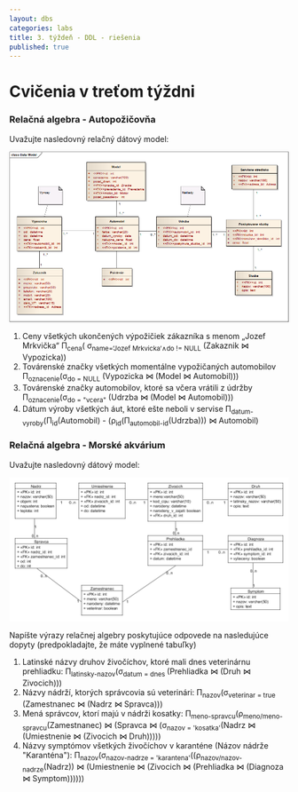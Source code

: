 ```yaml
---
layout: dbs
categories: labs
title: 3. týždeň - DDL - riešenia
published: true
---
```

# Cvičenia v treťom týždni

### Relačná algebra - Autopožičovňa

Uvažujte nasledovný relačný dátový model:

![ER-diagram autopozicovna riesenie](/labs/files/lab03/autopozicovna_riesenie.png "E-R diagram autopozicovna riesenie")

1. Ceny všetkých ukončených výpožičiek zákazníka s menom „Jozef Mrkvička“
  &Pi;<sub>cena</sub>( &sigma;<sub>name=‘Jozef Mrkvicka‘&and;do != NULL</sub> (Zakaznik &#x22C8; Vypozicka))
2. Továrenské značky všetkých momentálne vypožičaných automobilov
  &Pi;<sub>oznacenie</sub>(&sigma;<sub>do = NULL</sub> (Vypozicka &#x22C8; (Model &#x22C8; Automobil)))
3. Továrenské značky automobilov, ktoré sa včera vrátili z údržby
  &Pi;<sub>oznacenie</sub>(&sigma;<sub>do = "vcera"</sub> (Udrzba &#x22C8; (Model &#x22C8; Automobil)))
4. Dátum výroby všetkých áut, ktoré ešte neboli v servise
  &Pi;<sub>datum-vyroby</sub>(&Pi;<sub>id</sub>(Automobil) - (&rho;<sub>id</sub>(&Pi;<sub>automobil-id</sub>(Udrzba))) &#x22C8;  Automobil)

### Relačná algebra - Morské akvárium

Uvažujte nasledovný dátový model:
 
 ![Fyzický model akvárium](/labs/files/lab03/morsky_svet_riesenieA.png "Fyzický model akvárium")
 

Napíšte výrazy relačnej algebry poskytujúce odpovede na nasledujúce dopyty (predpokladajte, že
máte vyplnené tabuľky)
1. Latinské názvy druhov živočíchov, ktoré mali dnes veterinárnu prehliadku:
  &Pi;<sub>latinsky-nazov</sub>(&sigma;<sub>datum = dnes </sub>(Prehliadka  &#x22C8; (Druh &#x22C8; Zivocich)))
2. Názvy nádrží, ktorých správcovia sú veterinári:   &Pi;<sub>nazov</sub>(&sigma;<sub>veterinar = true </sub>(Zamestnanec  &#x22C8; (Nadrz &#x22C8; Spravca)))
3. Mená správcov, ktorí majú v nádrži kosatky: 
&Pi;<sub>meno-spravcu</sub>(&rho;<sub>meno/meno-spravcu</sub>(Zamestnanec) &#x22C8; (Spravca &#x22C8; (&sigma;<sub>nazov = 'kosatka'</sub>(Nadrz &#x22C8; (Umiestnenie &#x22C8; (Zivocich &#x22C8; Druh)))))
4. Názvy symptómov všetkých živočíchov v karanténe (Názov nádrže "Karanténa"):
&Pi;<sub>nazov</sub>(&sigma;<sub>nazov-nadrze = 'karantena'</sub>((&rho;<sub>nazov/nazov-nadrze</sub>(Nadrz)) &#x22C8; (Umiestnenie &#x22C8; (Zivocich &#x22C8; (Prehliadka &#x22C8; (Diagnoza &#x22C8; Symptom))))))

 
 
	

